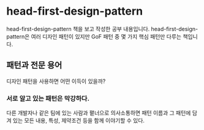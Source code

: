 # head-first-design-pattern
head-first-design-pattern 책을 보고 작성한 공부 내용입니다. head-first-design-pattern은 여러 디자인 패턴이 있지만 GoF 패턴 중 몇 가지 핵심 패턴만 다루는 책입니다.
<br/>
## 패턴과 전문 용어
디자인 패턴을 사용하면 어떤 이득이 있을까?
<br/>
### 서로 알고 있는 패턴은 막강하다.
다른 개발자나 같은 팀에 있는 사람과 퍁너으로 의사소통하면 패턴 이름과 그 패턴에 담겨 있는 모든 내용, 특성, 제약조건 등을 함께 이야기할 수 있다.
